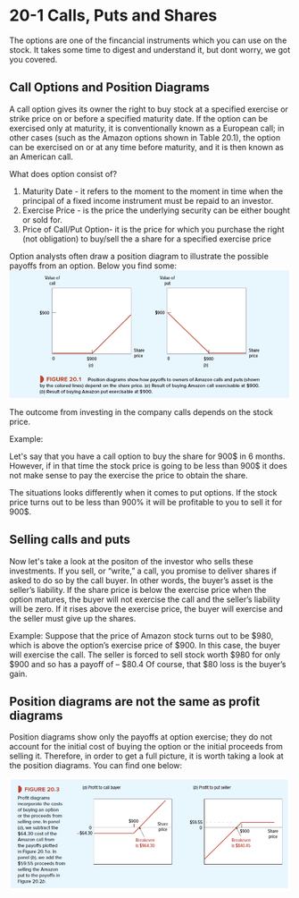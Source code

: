 # 20-1 Calls, Puts and Shares
The options are one of the fincancial instruments which you can use on the stock. It takes some time to digest and understand it, but dont worry, we got you covered.

## Call Options and Position Diagrams

A call option gives its owner the right to buy stock at a specified exercise or strike price on or before a specified maturity date. If the option can be exercised only at maturity, it is conventionally known as a European call; in other cases (such as the Amazon options shown in Table 20.1), the option can be exercised on or at any time before maturity, and it is then known as an American call.

What does option consist of? 
1. Maturity Date - it refers to the moment to the moment in time when the principal of a fixed income instrument must be repaid to an investor.
2. Exercise Price - is the price the underlying security can be either bought or sold for.
3. Price of Call/Put Option- it is the price for which you purchase the right (not obligation) to buy/sell the a share for a specified exercise price

Option analysts often draw a position diagram to illustrate the possible payoffs from an option. Below you find some: 
![positionDiagram](../../img/positionDiagram.png)

The outcome from investing in the company calls depends on the stock price. 

Example: 

Let's say that you have a call option to buy the share for 900$ in 6 months. However, if in that time the stock price is going to be less than 900$ it does not make sense to pay the exercise the price to obtain the share. 

The situations looks differently when it comes to put options. If the stock price turns out to be less than 900% it will be profitable to you to sell it for 900$. 


## Selling calls and puts
Now let's take a look at the positon of the investor who sells these investments. If you sell, or “write,” a call, you promise to deliver shares if asked to do so by the call buyer. In other words, the buyer’s asset is the seller’s liability. If the share price is below the exercise price when the option matures, the buyer will not exercise the call and the seller’s liability will be zero. If it rises above the exercise price, the buyer will exercise and the seller must give up the shares.

Example: 
Suppose that the price of Amazon stock turns out to be $980, which is above the option’s exercise price of $900. In this case, the buyer will exercise the call. The seller is forced to sell stock worth $980 for only $900 and so has a payoff of – $80.4 Of course, that $80 loss is the buyer’s gain.

## Position diagrams are not the same as profit diagrams

Position diagrams show only the payoffs at option exercise; they do not account for the initial cost of buying the option or the initial proceeds from selling it. Therefore, in order to get a full picture, it is worth taking a look at the position diagrams. You can find one below:

![profitDiagram](../../img/profitDiagram.png)

